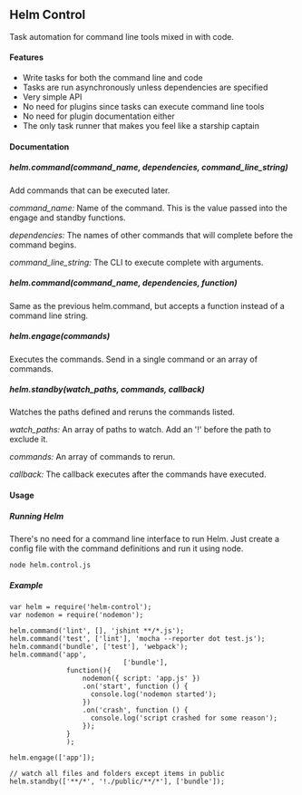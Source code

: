 ## Helm Control 

Task automation for command line tools mixed in with code.

#### Features
* Write tasks for both the command line and code
* Tasks are run asynchronously unless dependencies are specified
* Very simple API
* No need for plugins since tasks can execute command line tools
* No need for plugin documentation either
* The only task runner that makes you feel like a starship captain

#### Documentation

##### helm.command(command_name, dependencies, command_line_string)

Add commands that can be executed later. 

*command_name:* Name of the command. This is the value passed into the engage and standby functions.

*dependencies:* The names of other commands that will complete before the command begins.

*command_line_string:* The CLI to execute complete with arguments.

##### helm.command(command_name, dependencies, function)
Same as the previous helm.command, but accepts a function instead of a command line string.

##### helm.engage(commands)
Executes the commands. Send in a single command or an array of commands.


##### helm.standby(watch_paths, commands, callback)
Watches the paths defined and reruns the commands listed.

*watch_paths:* An array of paths to watch. Add an '!' before the path to exclude it. 

*commands:* An array of commands to rerun.

*callback:* The callback executes after the commands have executed.

#### Usage

##### Running Helm
There's no need for a command line interface to run Helm. Just create a config file with the command definitions and run it using node.

`node helm.control.js`


##### Example
```
var helm = require('helm-control');
var nodemon = require('nodemon');

helm.command('lint', [], 'jshint **/*.js');
helm.command('test', ['lint'], 'mocha --reporter dot test.js');
helm.command('bundle', ['test'], 'webpack');
helm.command('app',
							['bundle'],
              function(){
                  nodemon({ script: 'app.js' })
                  .on('start', function () {
                    console.log('nodemon started');
                  })
                  .on('crash', function () {
                    console.log('script crashed for some reason');
                  });
              }
              );

helm.engage(['app']);

// watch all files and folders except items in public
helm.standby(['**/*', '!./public/**/*'], ['bundle']);
```